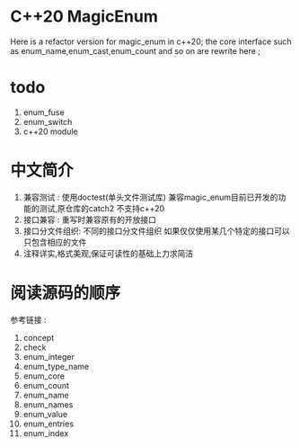 # C++20 MagicEnum
Here is a refactor version for magic_enum in c++20;
the core interface such as enum_name,enum_cast,enum_count and so on are rewrite here ;

# todo 
1. enum_fuse 
2. enum_switch
3. c++20 module

# 中文简介
1. 兼容测试 : 使用doctest(单头文件测试库) 兼容magic_enum目前已开发的功能的测试,原仓库的catch2 不支持c++20
2. 接口兼容 : 重写时兼容原有的开放接口
3. 接口分文件组织: 不同的接口分文件组织 如果仅仅使用某几个特定的接口可以只包含相应的文件
4. 注释详实,格式美观,保证可读性的基础上力求简洁

# 阅读源码的顺序
参考链接 : 
1. concept
2. check
3. enum_integer
4. enum_type_name
5. enum_core
6. enum_count
7. enum_name 
8. enum_names 
9. enum_value 
10. enum_entries 
11. enum_index
